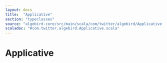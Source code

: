 ```yaml
---
layout: docs
title:  "Applicative"
section: "typeclasses"
source: "algebird-core/src/main/scala/com/twitter/algebird/Applicative.scala"
scaladoc: "#com.twitter.algebird.Applicative.scala"
---
```


# Applicative
